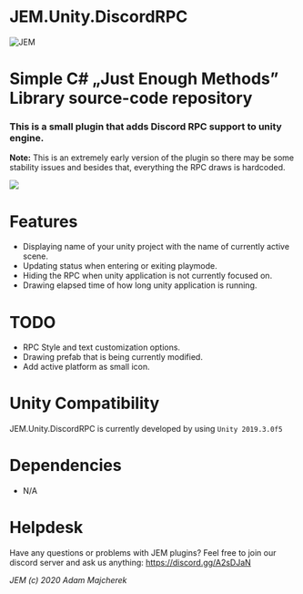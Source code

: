 # JEM.Unity.DiscordRPC

![JEM](https://i.imgur.com/mJMUGuL.png)

# Simple C# „Just Enough Methods” Library source-code repository

### This is a small plugin that adds Discord RPC support to unity engine.
**Note:** This is an extremely early version of the plugin so there may be some stability issues and besides that, everything the RPC draws is hardcoded.

![](https://i.imgur.com/q9wgZ9v.png)

# Features
* Displaying name of your unity project with the name of currently active scene.
* Updating status when entering or exiting playmode.
* Hiding the RPC when unity application is not currently focused on. 
* Drawing elapsed time of how long unity application is running.

# TODO
* RPC Style and text customization options.
* Drawing prefab that is being currently modified.
* Add active platform as small icon.

# Unity Compatibility
JEM.Unity.DiscordRPC is currently developed by using `Unity 2019.3.0f5`

# Dependencies
- N/A

# Helpdesk
Have any questions or problems with JEM plugins?
Feel free to join our discord server and ask us anything: https://discord.gg/A2sDJaN

 *JEM (c) 2020 Adam Majcherek*
